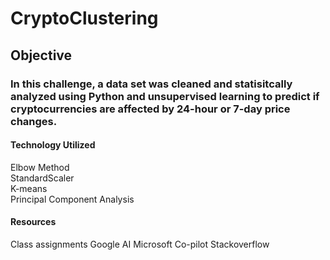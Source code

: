 # CryptoClustering

## Objective

### In this challenge, a data set was cleaned and statisitcally analyzed using Python and unsupervised learning to predict if cryptocurrencies are affected by 24-hour or 7-day price changes. 

#### Technology Utilized
Elbow Method\
StandardScaler\
K-means\
Principal Component Analysis

#### Resources
Class assignments
Google AI
Microsoft Co-pilot
Stackoverflow
